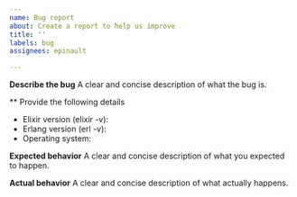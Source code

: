 ```yaml
---
name: Bug report
about: Create a report to help us improve
title: ''
labels: bug
assignees: epinault

---
```


**Describe the bug**
A clear and concise description of what the bug is.

** Provide the following details

- Elixir version (elixir -v):
- Erlang version (erl -v):
- Operating system:

**Expected behavior**
A clear and concise description of what you expected to happen.

**Actual behavior**
A clear and concise description of what actually happens.